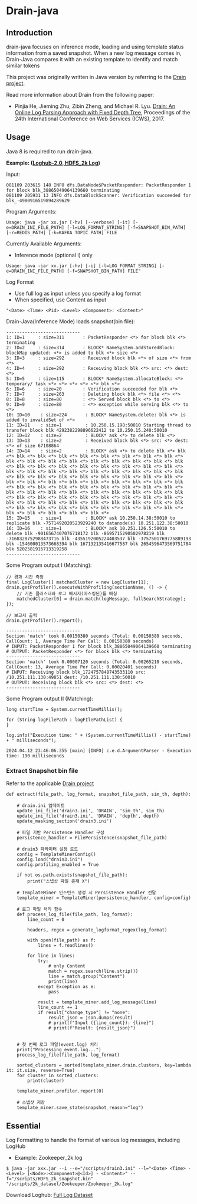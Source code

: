 # Drain-java


## Introduction

drain-java focuses on inference mode, loading and using template status information from a saved snapshot. When a new log message comes in, Drain-Java compares it with an existing template to identify and match similar tokens

This project was originally written in Java version by referring to the [Drain project](https://github.com/logpai/Drain3).

Read more information about Drain from the following paper:
- Pinjia He, Jieming Zhu, Zibin Zheng, and Michael R. Lyu. [Drain: An Online Log Parsing Approach with Fixed Depth Tree](https://jiemingzhu.github.io/pub/pjhe_icws2017.pdf), Proceedings of the 24th International Conference on Web Services (ICWS), 2017.
 
## Usage

Java 8 is required to run drain-java.

**Example: ([Loghub-2.0, HDFS_2k Log](https://github.com/logpai/loghub-2.0))**

Input:

```
081109 203615 148 INFO dfs.DataNode$PacketResponder: PacketResponder 1 for block blk_38865049064139660 terminating
081109 205931 13 INFO dfs.DataBlockScanner: Verification succeeded for blk_-4980916519894289629
```

Program Arguments:

```
Usage: java -jar xx.jar [-hv] [--verbose] [-it] [-e=DRAIN_INI_FILE_PATH] [-l=LOG_FORMAT_STRING] [-f=SNAPSHOT_BIN_PATH] [-r=REDIS_PATH] [-k=KAFKA TOPIC PATH] FILE
```

Currently Available Arguments: 

* Inference mode (optional i) only

```
Usage: java -jar xx.jar [-hv] [-i] [-l=LOG_FORMAT_STRING] [-e=DRAIN_INI_FILE_PATH] [-f=SNAPSHOT_BIN_PATH] FILE"
```

Log Format

* Use full log as input unless you specify a log format
* When specified, use Content as input

```
"<Date> <Time> <Pid> <Level> <Component>: <Content>"
```

Drain-Java(Inference Mode) loads snapshot(bin file):

```
----------------------------
1: ID=1     : size=311       : PacketResponder <*> for block blk <*> terminating
2: ID=2     : size=314       : BLOCK* NameSystem.addStoredBlock: blockMap updated: <*> is added to blk <*> size <*>
3: ID=3     : size=292       : Received block blk <*> of size <*> from <*>
4: ID=4     : size=292       : Receiving block blk <*> src: <*> dest: <*>
5: ID=5     : size=115       : BLOCK* NameSystem.allocateBlock: <*> temporary/ task <*> <*> <*> <*> <*> blk <*>
6: ID=6     : size=20        : Verification succeeded for blk <*>
7: ID=7     : size=263       : Deleting block blk <*> file <*> <*>
8: ID=8     : size=80        : <*> Served block blk <*> to <*>
9: ID=9     : size=80        : <*> exception while serving blk <*> to <*>
10: ID=10    : size=224       : BLOCK* NameSystem.delete: blk <*> is added to invalidSet of <*>
11: ID=11    : size=1         : 10.250.15.198:50010 Starting thread to transfer block blk 4292382298896622412 to 10.250.15.240:50010
12: ID=12    : size=2         : BLOCK* ask <*> to delete blk <*>
13: ID=13    : size=2         : Received block blk <*> src: <*> dest: <*> of size 67108864
14: ID=14    : size=2         : BLOCK* ask <*> to delete blk <*> blk <*> blk <*> blk <*> blk <*> blk <*> blk <*> blk <*> blk <*> blk <*> blk <*> blk <*> blk <*> blk <*> blk <*> blk <*> blk <*> blk <*> blk <*> blk <*> blk <*> blk <*> blk <*> blk <*> blk <*> blk <*> blk <*> blk <*> blk <*> blk <*> blk <*> blk <*> blk <*> blk <*> blk <*> blk <*> blk <*> blk <*> blk <*> blk <*> blk <*> blk <*> blk <*> blk <*> blk <*> blk <*> blk <*> blk <*> blk <*> blk <*> blk <*> blk <*> blk <*> blk <*> blk <*> blk <*> blk <*> blk <*> blk <*> blk <*> blk <*> blk <*> blk <*> blk <*> blk <*> blk <*> blk <*> blk <*> blk <*> blk <*> blk <*> blk <*> blk <*> blk <*> blk <*> blk <*> blk <*> blk <*> blk <*> blk <*> blk <*> blk <*> blk <*> blk <*> blk <*> blk <*> blk <*> blk <*> blk <*> blk <*> blk <*> blk <*> blk <*> blk <*> blk <*> blk <*> blk <*> blk <*> blk <*> blk <*>
15: ID=15    : size=1         : BLOCK* ask 10.250.14.38:50010 to replicate blk -7571492020523929240 to datanode(s) 10.251.122.38:50010
16: ID=16    : size=1         : BLOCK* ask 10.251.126.5:50010 to delete blk -9016567407076718172 blk -8695715290502978219 blk -7168328752988473716 blk -4355192005224403537 blk -3757501769775889193 blk -154600013573668394 blk 167132135416677587 blk 2654596473569751784 blk 5202581916713319258
----------------------------
```

Some Program output I (Matching):

```
// 경과 시간 측정
final LogCluster[] matchedCluster = new LogCluster[1];
drain.getProfiler().executeWithProfiling(sectionName, () -> {
    // 기존 클러스터와 로그 메시지(마스킹된)를 매칭
    matchedCluster[0] = drain.match(logMessage, fullSearchStrategy);
});

// 보고서 출력
drain.getProfiler().report();
```

```
----------------------------
Section 'match' took 0.00150380 seconds (Total: 0.00150380 seconds, CallCount: 1, Average Time Per Call: 0.00150380 seconds)
# INPUT: PacketResponder 1 for block blk_38865049064139660 terminating
# OUTPUT: PacketResponder <*> for block blk <*> terminating
----------------------------
Section 'match' took 0.00007120 seconds (Total: 0.00265210 seconds, CallCount: 13, Average Time Per Call: 0.00020401 seconds)
# INPUT: Receiving block blk_1724757848743533110 src: /10.251.111.130:49851 dest: /10.251.111.130:50010
# OUTPUT: Receiving block blk <*> src: <*> dest: <*>
----------------------------
```

Some Program output II (Matching):

```
long startTime = System.currentTimeMillis();

for (String logFilePath : logFIlePathList) {
}

log.info("Execution time: " + (System.currentTimeMillis() - startTime) + " milliseconds");
```

```
2024.04.12 23:46:06.355 [main] [INFO] c.e.d.ArgumentParser - Execution time: 190 milliseconds
```

### Extract Snapshot bin file

Refer to the applicable [Drain project](https://github.com/logpai/Drain3)

```
def extract(file_path, log_format, snapshot_file_path, sim_th, depth):

    # drain.ini 업데이트
    update_ini_file('drain3.ini', 'DRAIN', 'sim_th', sim_th)
    update_ini_file('drain3.ini', 'DRAIN', 'depth', depth)
    update_masking_section('drain3.ini')

    # 파일 기반 Persistence Handler 구성
    persistence_handler = FilePersistence(snapshot_file_path)

    # drain3 파라미터 설정 로드
    config = TemplateMinerConfig()
    config.load("drain3.ini")
    config.profiling_enabled = True

    if not os.path.exists(snapshot_file_path):
        print("스냅샷 파일 존재 X")

    # TemplateMiner 인스턴스 생성 시 Persistence Handler 전달
    template_miner = TemplateMiner(persistence_handler, config=config)

    # 로그 파일 처리 함수
    def process_log_file(file_path, log_format):
        line_count = 0

        headers, regex = generate_logformat_regex(log_format)

        with open(file_path) as f:
            lines = f.readlines()

        for line in lines:
            try:
                # only Content
                match = regex.search(line.strip())
                line = match.group("Content")
                print(line)
            except Exception as e:
                pass

            result = template_miner.add_log_message(line)
            line_count += 1
            if result["change_type"] != "none":
                result_json = json.dumps(result)
                # print(f"Input ({line_count}): {line}")
                # print(f"Result: {result_json}")


    # 첫 번째 로그 파일(event.log) 처리
    print("Processing event.log...")
    process_log_file(file_path, log_format)

    sorted_clusters = sorted(template_miner.drain.clusters, key=lambda it: it.size, reverse=True)
    for cluster in sorted_clusters:
        print(cluster)

    template_miner.profiler.report(0)

    # 스냅샷 저장
    template_miner.save_state(snapshot_reason="log")
```

## Essential

Log Formatting to handle the format of various log messages, including LogHub

* Example: Zookeeper_2k.log

```
$ java -jar xxx.jar --i --e="/scripts/drain3.ini" --l="<Date> <Time> - <Level> [<Node>:<Component>@<Id>] - <Content>" --f="/scripts/HDFS_2k_snapshot.bin" "/scripts/2k_dataset/Zookeeper/Zookeeper_2k.log"
```

Download Loghub: [Full Log Dataset](https://github.com/logpai/loghub)
